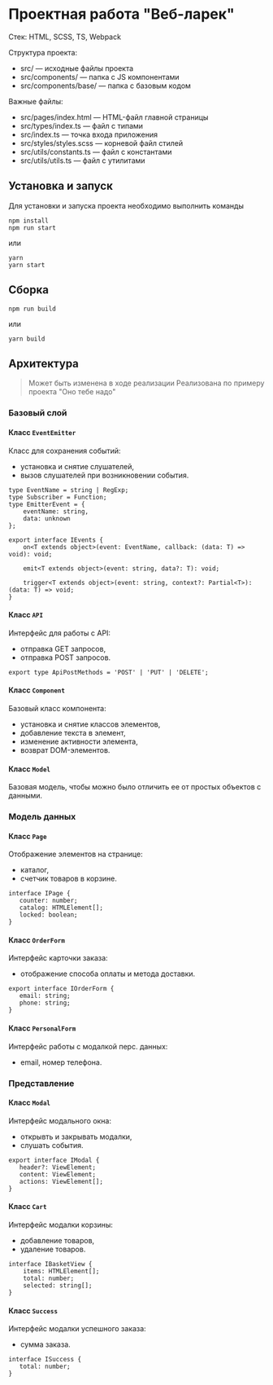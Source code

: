 # Проектная работа "Веб-ларек"

Стек: HTML, SCSS, TS, Webpack

Структура проекта:
- src/ — исходные файлы проекта
- src/components/ — папка с JS компонентами
- src/components/base/ — папка с базовым кодом

Важные файлы:
- src/pages/index.html — HTML-файл главной страницы
- src/types/index.ts — файл с типами
- src/index.ts — точка входа приложения
- src/styles/styles.scss — корневой файл стилей
- src/utils/constants.ts — файл с константами
- src/utils/utils.ts — файл с утилитами

## Установка и запуск
Для установки и запуска проекта необходимо выполнить команды

```
npm install
npm run start
```

или

```
yarn
yarn start
```
## Сборка

```
npm run build
```

или

```
yarn build
```
## Архитектура
> Может быть изменена в ходе реализации
> Реализована по примеру проекта "Оно тебе надо"
### Базовый слой
#### Класс ```EventEmitter```
Класс для сохранения событий:
 - установка и снятие слушателей,
 - вызов слушателей при возникновении события.
```
type EventName = string | RegExp;
type Subscriber = Function;
type EmitterEvent = {
    eventName: string,
    data: unknown
};
```
```
export interface IEvents {
	on<T extends object>(event: EventName, callback: (data: T) => void): void;

	emit<T extends object>(event: string, data?: T): void;

	trigger<T extends object>(event: string, context?: Partial<T>): (data: T) => void;
}
```

#### Класс ```API```
Интерфейс для работы с API:
 - отправка GET запросов,
 - отправка POST запросов.
 ```
 export type ApiPostMethods = 'POST' | 'PUT' | 'DELETE';
 ```

#### Класс ```Component```
Базовый класс компонента:
 - установка и снятие классов элементов,
 - добавление текста в элемент,
 - изменение активности элемента,
 - возврат DOM-элементов.


#### Класс ```Model```
Базовая модель, чтобы можно было отличить ее от простых объектов с данными.

### Модель данных
#### Класс ```Page```
Отображение элементов на странице:
 - каталог,
 - счетчик товаров в корзине.
 ```
interface IPage {
    counter: number;
    catalog: HTMLElement[];
    locked: boolean;
}
```

#### Класс ```OrderForm```
Интерфейс карточки заказа:
 - отображение способа оплаты и метода доставки.
 ```
 export interface IOrderForm {
	email: string;
	phone: string;
}
```
####  Класс ```PersonalForm```
Интерфейс работы с модалкой перс. данных:
 - email, номер телефона.


### Представление
#### Класс ```Modal```
Интерфейс модального окна:
 - открывть и закрывать модалки,
 - слушать события.
 ```
 export interface IModal {
	header?: ViewElement;
	content: ViewElement;
	actions: ViewElement[];
}
```

 #### Класс ```Cart```
 Интерфейс модалки корзины:
  - добавление товаров,
  - удаление товаров.
```
interface IBasketView {
    items: HTMLElement[];
    total: number;
    selected: string[];
}
```

#### Класс ```Success```
Интерфейс модалки успешного заказа:
 - сумма заказа.
 ```
 interface ISuccess {
    total: number;
}
```




